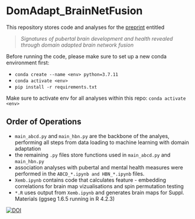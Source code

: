 # DomAdapt_BrainNetFusion

This repository stores code and analyses for the [preprint](https://www.medrxiv.org/content/10.1101/2023.01.26.23285055v1) entitled 

> *Signatures of pubertal brain development and health revealed through domain adapted brain network fusion* 

Before running the code, please make sure to set up a new conda environment first:

- `conda create --name <env> python=3.7.11`
- `conda activate <env>`
- `pip install -r requirements.txt`

Make sure to activate env for all analyses within this repo: `conda activate <env>`


## Order of Operations

- `main_abcd.py` and `main_hbn.py` are the backbone of the analyes, performing all steps from data loading to machine learning with domain adaptation
- the remaining `.py` files store functions used in `main_abcd.py` and `main_hbn.py`
- association analyses with pubertal and mental health measures were performed in the `ABCD_*.ipynb and HBN_*.ipynb` files.
- `Xemb.ipynb` contains code that calculates feature - embedding correlations for brain map vizualisations and spin permutation testing
- `*.R` uses output from `Xemb.ipynb` and generates brain maps for Suppl. Materials (ggseg 1.6.5 running in R 4.2.3)



[![DOI](https://zenodo.org/badge/591243629.svg)](https://zenodo.org/badge/latestdoi/591243629)

